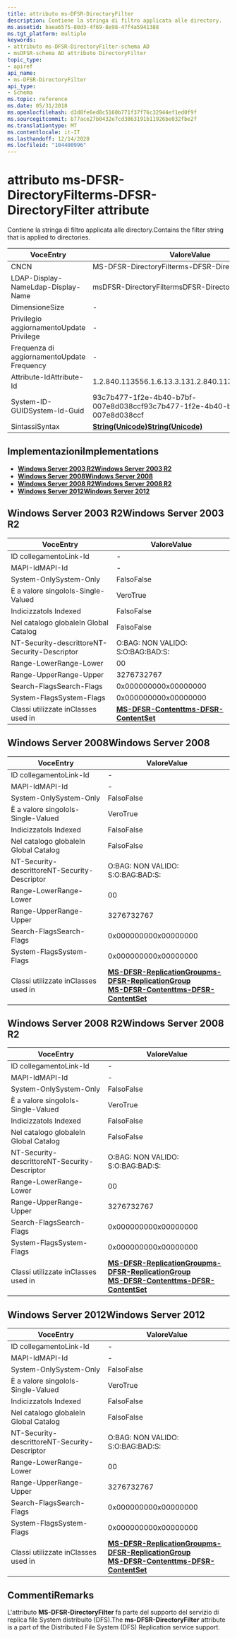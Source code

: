 ```yaml
---
title: attributo ms-DFSR-DirectoryFilter
description: Contiene la stringa di filtro applicata alle directory.
ms.assetid: baea6575-80d3-4f69-8e98-47f4a5941388
ms.tgt_platform: multiple
keywords:
- attributo ms-DFSR-DirectoryFilter-schema AD
- msDFSR-schema AD attributo DirectoryFilter
topic_type:
- apiref
api_name:
- ms-DFSR-DirectoryFilter
api_type:
- Schema
ms.topic: reference
ms.date: 05/31/2018
ms.openlocfilehash: d3d8fe6ed8c5160b771f37f76c32944ef1ed0f9f
ms.sourcegitcommit: b77ace27b0432e7cd3863191b11926be032fbe2f
ms.translationtype: MT
ms.contentlocale: it-IT
ms.lasthandoff: 12/14/2020
ms.locfileid: "104400996"
---
```

# <a name="ms-dfsr-directoryfilter-attribute"></a><span data-ttu-id="cdc44-105">attributo ms-DFSR-DirectoryFilter</span><span class="sxs-lookup"><span data-stu-id="cdc44-105">ms-DFSR-DirectoryFilter attribute</span></span>

<span data-ttu-id="cdc44-106">Contiene la stringa di filtro applicata alle directory.</span><span class="sxs-lookup"><span data-stu-id="cdc44-106">Contains the filter string that is applied to directories.</span></span>



| <span data-ttu-id="cdc44-107">Voce</span><span class="sxs-lookup"><span data-stu-id="cdc44-107">Entry</span></span> | <span data-ttu-id="cdc44-108">Valore</span><span class="sxs-lookup"><span data-stu-id="cdc44-108">Value</span></span> |
|-------------------|---------------------------------------------|
| <span data-ttu-id="cdc44-109">CN</span><span class="sxs-lookup"><span data-stu-id="cdc44-109">CN</span></span>                | <span data-ttu-id="cdc44-110">MS-DFSR-DirectoryFilter</span><span class="sxs-lookup"><span data-stu-id="cdc44-110">ms-DFSR-DirectoryFilter</span></span>                     |
| <span data-ttu-id="cdc44-111">LDAP-Display-Name</span><span class="sxs-lookup"><span data-stu-id="cdc44-111">Ldap-Display-Name</span></span> | <span data-ttu-id="cdc44-112">msDFSR-DirectoryFilter</span><span class="sxs-lookup"><span data-stu-id="cdc44-112">msDFSR-DirectoryFilter</span></span>                      |
| <span data-ttu-id="cdc44-113">Dimensione</span><span class="sxs-lookup"><span data-stu-id="cdc44-113">Size</span></span>              | \-                                          |
| <span data-ttu-id="cdc44-114">Privilegio aggiornamento</span><span class="sxs-lookup"><span data-stu-id="cdc44-114">Update Privilege</span></span>  | \-                                          |
| <span data-ttu-id="cdc44-115">Frequenza di aggiornamento</span><span class="sxs-lookup"><span data-stu-id="cdc44-115">Update Frequency</span></span>  | \-                                          |
| <span data-ttu-id="cdc44-116">Attribute-Id</span><span class="sxs-lookup"><span data-stu-id="cdc44-116">Attribute-Id</span></span>      | <span data-ttu-id="cdc44-117">1.2.840.113556.1.6.13.3.13</span><span class="sxs-lookup"><span data-stu-id="cdc44-117">1.2.840.113556.1.6.13.3.13</span></span>                  |
| <span data-ttu-id="cdc44-118">System-ID-GUID</span><span class="sxs-lookup"><span data-stu-id="cdc44-118">System-Id-Guid</span></span>    | <span data-ttu-id="cdc44-119">93c7b477-1f2e-4b40-b7bf-007e8d038ccf</span><span class="sxs-lookup"><span data-stu-id="cdc44-119">93c7b477-1f2e-4b40-b7bf-007e8d038ccf</span></span>        |
| <span data-ttu-id="cdc44-120">Sintassi</span><span class="sxs-lookup"><span data-stu-id="cdc44-120">Syntax</span></span>            | [<span data-ttu-id="cdc44-121">**String(Unicode)**</span><span class="sxs-lookup"><span data-stu-id="cdc44-121">**String(Unicode)**</span></span>](s-string-unicode.md) |



## <a name="implementations"></a><span data-ttu-id="cdc44-122">Implementazioni</span><span class="sxs-lookup"><span data-stu-id="cdc44-122">Implementations</span></span>

-   [<span data-ttu-id="cdc44-123">**Windows Server 2003 R2**</span><span class="sxs-lookup"><span data-stu-id="cdc44-123">**Windows Server 2003 R2**</span></span>](#windows-server-2003-r2)
-   [<span data-ttu-id="cdc44-124">**Windows Server 2008**</span><span class="sxs-lookup"><span data-stu-id="cdc44-124">**Windows Server 2008**</span></span>](#windows-server-2008)
-   [<span data-ttu-id="cdc44-125">**Windows Server 2008 R2**</span><span class="sxs-lookup"><span data-stu-id="cdc44-125">**Windows Server 2008 R2**</span></span>](#windows-server-2008-r2)
-   [<span data-ttu-id="cdc44-126">**Windows Server 2012**</span><span class="sxs-lookup"><span data-stu-id="cdc44-126">**Windows Server 2012**</span></span>](#windows-server-2012)

## <a name="windows-server-2003-r2"></a><span data-ttu-id="cdc44-127">Windows Server 2003 R2</span><span class="sxs-lookup"><span data-stu-id="cdc44-127">Windows Server 2003 R2</span></span>



| <span data-ttu-id="cdc44-128">Voce</span><span class="sxs-lookup"><span data-stu-id="cdc44-128">Entry</span></span> | <span data-ttu-id="cdc44-129">Valore</span><span class="sxs-lookup"><span data-stu-id="cdc44-129">Value</span></span> |
|------------------------|--------------------------------------------------------------|
| <span data-ttu-id="cdc44-130">ID collegamento</span><span class="sxs-lookup"><span data-stu-id="cdc44-130">Link-Id</span></span>                | \-                                                           |
| <span data-ttu-id="cdc44-131">MAPI-Id</span><span class="sxs-lookup"><span data-stu-id="cdc44-131">MAPI-Id</span></span>                | \-                                                           |
| <span data-ttu-id="cdc44-132">System-Only</span><span class="sxs-lookup"><span data-stu-id="cdc44-132">System-Only</span></span>            | <span data-ttu-id="cdc44-133">Falso</span><span class="sxs-lookup"><span data-stu-id="cdc44-133">False</span></span>                                                        |
| <span data-ttu-id="cdc44-134">È a valore singolo</span><span class="sxs-lookup"><span data-stu-id="cdc44-134">Is-Single-Valued</span></span>       | <span data-ttu-id="cdc44-135">Vero</span><span class="sxs-lookup"><span data-stu-id="cdc44-135">True</span></span>                                                         |
| <span data-ttu-id="cdc44-136">Indicizzato</span><span class="sxs-lookup"><span data-stu-id="cdc44-136">Is Indexed</span></span>             | <span data-ttu-id="cdc44-137">Falso</span><span class="sxs-lookup"><span data-stu-id="cdc44-137">False</span></span>                                                        |
| <span data-ttu-id="cdc44-138">Nel catalogo globale</span><span class="sxs-lookup"><span data-stu-id="cdc44-138">In Global Catalog</span></span>      | <span data-ttu-id="cdc44-139">Falso</span><span class="sxs-lookup"><span data-stu-id="cdc44-139">False</span></span>                                                        |
| <span data-ttu-id="cdc44-140">NT-Security-descrittore</span><span class="sxs-lookup"><span data-stu-id="cdc44-140">NT-Security-Descriptor</span></span> | <span data-ttu-id="cdc44-141">O:BAG: NON VALIDO: S:</span><span class="sxs-lookup"><span data-stu-id="cdc44-141">O:BAG:BAD:S:</span></span>                                                 |
| <span data-ttu-id="cdc44-142">Range-Lower</span><span class="sxs-lookup"><span data-stu-id="cdc44-142">Range-Lower</span></span>            | <span data-ttu-id="cdc44-143">0</span><span class="sxs-lookup"><span data-stu-id="cdc44-143">0</span></span>                                                            |
| <span data-ttu-id="cdc44-144">Range-Upper</span><span class="sxs-lookup"><span data-stu-id="cdc44-144">Range-Upper</span></span>            | <span data-ttu-id="cdc44-145">32767</span><span class="sxs-lookup"><span data-stu-id="cdc44-145">32767</span></span>                                                        |
| <span data-ttu-id="cdc44-146">Search-Flags</span><span class="sxs-lookup"><span data-stu-id="cdc44-146">Search-Flags</span></span>           | <span data-ttu-id="cdc44-147">0x00000000</span><span class="sxs-lookup"><span data-stu-id="cdc44-147">0x00000000</span></span>                                                   |
| <span data-ttu-id="cdc44-148">System-Flags</span><span class="sxs-lookup"><span data-stu-id="cdc44-148">System-Flags</span></span>           | <span data-ttu-id="cdc44-149">0x00000000</span><span class="sxs-lookup"><span data-stu-id="cdc44-149">0x00000000</span></span>                                                   |
| <span data-ttu-id="cdc44-150">Classi utilizzate in</span><span class="sxs-lookup"><span data-stu-id="cdc44-150">Classes used in</span></span>        | [<span data-ttu-id="cdc44-151">**MS-DFSR-Contentt**</span><span class="sxs-lookup"><span data-stu-id="cdc44-151">**ms-DFSR-ContentSet**</span></span>](c-msdfsr-contentset.md)<br/> |



## <a name="windows-server-2008"></a><span data-ttu-id="cdc44-152">Windows Server 2008</span><span class="sxs-lookup"><span data-stu-id="cdc44-152">Windows Server 2008</span></span>



| <span data-ttu-id="cdc44-153">Voce</span><span class="sxs-lookup"><span data-stu-id="cdc44-153">Entry</span></span> | <span data-ttu-id="cdc44-154">Valore</span><span class="sxs-lookup"><span data-stu-id="cdc44-154">Value</span></span> |
|------------------------|---------------------------------------------------------------------------------------------------------------------------------------|
| <span data-ttu-id="cdc44-155">ID collegamento</span><span class="sxs-lookup"><span data-stu-id="cdc44-155">Link-Id</span></span>                | \-                                                                                                                                    |
| <span data-ttu-id="cdc44-156">MAPI-Id</span><span class="sxs-lookup"><span data-stu-id="cdc44-156">MAPI-Id</span></span>                | \-                                                                                                                                    |
| <span data-ttu-id="cdc44-157">System-Only</span><span class="sxs-lookup"><span data-stu-id="cdc44-157">System-Only</span></span>            | <span data-ttu-id="cdc44-158">Falso</span><span class="sxs-lookup"><span data-stu-id="cdc44-158">False</span></span>                                                                                                                                 |
| <span data-ttu-id="cdc44-159">È a valore singolo</span><span class="sxs-lookup"><span data-stu-id="cdc44-159">Is-Single-Valued</span></span>       | <span data-ttu-id="cdc44-160">Vero</span><span class="sxs-lookup"><span data-stu-id="cdc44-160">True</span></span>                                                                                                                                  |
| <span data-ttu-id="cdc44-161">Indicizzato</span><span class="sxs-lookup"><span data-stu-id="cdc44-161">Is Indexed</span></span>             | <span data-ttu-id="cdc44-162">Falso</span><span class="sxs-lookup"><span data-stu-id="cdc44-162">False</span></span>                                                                                                                                 |
| <span data-ttu-id="cdc44-163">Nel catalogo globale</span><span class="sxs-lookup"><span data-stu-id="cdc44-163">In Global Catalog</span></span>      | <span data-ttu-id="cdc44-164">Falso</span><span class="sxs-lookup"><span data-stu-id="cdc44-164">False</span></span>                                                                                                                                 |
| <span data-ttu-id="cdc44-165">NT-Security-descrittore</span><span class="sxs-lookup"><span data-stu-id="cdc44-165">NT-Security-Descriptor</span></span> | <span data-ttu-id="cdc44-166">O:BAG: NON VALIDO: S:</span><span class="sxs-lookup"><span data-stu-id="cdc44-166">O:BAG:BAD:S:</span></span>                                                                                                                          |
| <span data-ttu-id="cdc44-167">Range-Lower</span><span class="sxs-lookup"><span data-stu-id="cdc44-167">Range-Lower</span></span>            | <span data-ttu-id="cdc44-168">0</span><span class="sxs-lookup"><span data-stu-id="cdc44-168">0</span></span>                                                                                                                                     |
| <span data-ttu-id="cdc44-169">Range-Upper</span><span class="sxs-lookup"><span data-stu-id="cdc44-169">Range-Upper</span></span>            | <span data-ttu-id="cdc44-170">32767</span><span class="sxs-lookup"><span data-stu-id="cdc44-170">32767</span></span>                                                                                                                                 |
| <span data-ttu-id="cdc44-171">Search-Flags</span><span class="sxs-lookup"><span data-stu-id="cdc44-171">Search-Flags</span></span>           | <span data-ttu-id="cdc44-172">0x00000000</span><span class="sxs-lookup"><span data-stu-id="cdc44-172">0x00000000</span></span>                                                                                                                            |
| <span data-ttu-id="cdc44-173">System-Flags</span><span class="sxs-lookup"><span data-stu-id="cdc44-173">System-Flags</span></span>           | <span data-ttu-id="cdc44-174">0x00000000</span><span class="sxs-lookup"><span data-stu-id="cdc44-174">0x00000000</span></span>                                                                                                                            |
| <span data-ttu-id="cdc44-175">Classi utilizzate in</span><span class="sxs-lookup"><span data-stu-id="cdc44-175">Classes used in</span></span>        | [<span data-ttu-id="cdc44-176">**MS-DFSR-ReplicationGroup**</span><span class="sxs-lookup"><span data-stu-id="cdc44-176">**ms-DFSR-ReplicationGroup**</span></span>](c-msdfsr-replicationgroup.md)<br/> [<span data-ttu-id="cdc44-177">**MS-DFSR-Contentt**</span><span class="sxs-lookup"><span data-stu-id="cdc44-177">**ms-DFSR-ContentSet**</span></span>](c-msdfsr-contentset.md)<br/> |



## <a name="windows-server-2008-r2"></a><span data-ttu-id="cdc44-178">Windows Server 2008 R2</span><span class="sxs-lookup"><span data-stu-id="cdc44-178">Windows Server 2008 R2</span></span>



| <span data-ttu-id="cdc44-179">Voce</span><span class="sxs-lookup"><span data-stu-id="cdc44-179">Entry</span></span> | <span data-ttu-id="cdc44-180">Valore</span><span class="sxs-lookup"><span data-stu-id="cdc44-180">Value</span></span> |
|------------------------|---------------------------------------------------------------------------------------------------------------------------------------|
| <span data-ttu-id="cdc44-181">ID collegamento</span><span class="sxs-lookup"><span data-stu-id="cdc44-181">Link-Id</span></span>                | \-                                                                                                                                    |
| <span data-ttu-id="cdc44-182">MAPI-Id</span><span class="sxs-lookup"><span data-stu-id="cdc44-182">MAPI-Id</span></span>                | \-                                                                                                                                    |
| <span data-ttu-id="cdc44-183">System-Only</span><span class="sxs-lookup"><span data-stu-id="cdc44-183">System-Only</span></span>            | <span data-ttu-id="cdc44-184">Falso</span><span class="sxs-lookup"><span data-stu-id="cdc44-184">False</span></span>                                                                                                                                 |
| <span data-ttu-id="cdc44-185">È a valore singolo</span><span class="sxs-lookup"><span data-stu-id="cdc44-185">Is-Single-Valued</span></span>       | <span data-ttu-id="cdc44-186">Vero</span><span class="sxs-lookup"><span data-stu-id="cdc44-186">True</span></span>                                                                                                                                  |
| <span data-ttu-id="cdc44-187">Indicizzato</span><span class="sxs-lookup"><span data-stu-id="cdc44-187">Is Indexed</span></span>             | <span data-ttu-id="cdc44-188">Falso</span><span class="sxs-lookup"><span data-stu-id="cdc44-188">False</span></span>                                                                                                                                 |
| <span data-ttu-id="cdc44-189">Nel catalogo globale</span><span class="sxs-lookup"><span data-stu-id="cdc44-189">In Global Catalog</span></span>      | <span data-ttu-id="cdc44-190">Falso</span><span class="sxs-lookup"><span data-stu-id="cdc44-190">False</span></span>                                                                                                                                 |
| <span data-ttu-id="cdc44-191">NT-Security-descrittore</span><span class="sxs-lookup"><span data-stu-id="cdc44-191">NT-Security-Descriptor</span></span> | <span data-ttu-id="cdc44-192">O:BAG: NON VALIDO: S:</span><span class="sxs-lookup"><span data-stu-id="cdc44-192">O:BAG:BAD:S:</span></span>                                                                                                                          |
| <span data-ttu-id="cdc44-193">Range-Lower</span><span class="sxs-lookup"><span data-stu-id="cdc44-193">Range-Lower</span></span>            | <span data-ttu-id="cdc44-194">0</span><span class="sxs-lookup"><span data-stu-id="cdc44-194">0</span></span>                                                                                                                                     |
| <span data-ttu-id="cdc44-195">Range-Upper</span><span class="sxs-lookup"><span data-stu-id="cdc44-195">Range-Upper</span></span>            | <span data-ttu-id="cdc44-196">32767</span><span class="sxs-lookup"><span data-stu-id="cdc44-196">32767</span></span>                                                                                                                                 |
| <span data-ttu-id="cdc44-197">Search-Flags</span><span class="sxs-lookup"><span data-stu-id="cdc44-197">Search-Flags</span></span>           | <span data-ttu-id="cdc44-198">0x00000000</span><span class="sxs-lookup"><span data-stu-id="cdc44-198">0x00000000</span></span>                                                                                                                            |
| <span data-ttu-id="cdc44-199">System-Flags</span><span class="sxs-lookup"><span data-stu-id="cdc44-199">System-Flags</span></span>           | <span data-ttu-id="cdc44-200">0x00000000</span><span class="sxs-lookup"><span data-stu-id="cdc44-200">0x00000000</span></span>                                                                                                                            |
| <span data-ttu-id="cdc44-201">Classi utilizzate in</span><span class="sxs-lookup"><span data-stu-id="cdc44-201">Classes used in</span></span>        | [<span data-ttu-id="cdc44-202">**MS-DFSR-ReplicationGroup**</span><span class="sxs-lookup"><span data-stu-id="cdc44-202">**ms-DFSR-ReplicationGroup**</span></span>](c-msdfsr-replicationgroup.md)<br/> [<span data-ttu-id="cdc44-203">**MS-DFSR-Contentt**</span><span class="sxs-lookup"><span data-stu-id="cdc44-203">**ms-DFSR-ContentSet**</span></span>](c-msdfsr-contentset.md)<br/> |



## <a name="windows-server-2012"></a><span data-ttu-id="cdc44-204">Windows Server 2012</span><span class="sxs-lookup"><span data-stu-id="cdc44-204">Windows Server 2012</span></span>



| <span data-ttu-id="cdc44-205">Voce</span><span class="sxs-lookup"><span data-stu-id="cdc44-205">Entry</span></span> | <span data-ttu-id="cdc44-206">Valore</span><span class="sxs-lookup"><span data-stu-id="cdc44-206">Value</span></span> |
|------------------------|---------------------------------------------------------------------------------------------------------------------------------------|
| <span data-ttu-id="cdc44-207">ID collegamento</span><span class="sxs-lookup"><span data-stu-id="cdc44-207">Link-Id</span></span>                | \-                                                                                                                                    |
| <span data-ttu-id="cdc44-208">MAPI-Id</span><span class="sxs-lookup"><span data-stu-id="cdc44-208">MAPI-Id</span></span>                | \-                                                                                                                                    |
| <span data-ttu-id="cdc44-209">System-Only</span><span class="sxs-lookup"><span data-stu-id="cdc44-209">System-Only</span></span>            | <span data-ttu-id="cdc44-210">Falso</span><span class="sxs-lookup"><span data-stu-id="cdc44-210">False</span></span>                                                                                                                                 |
| <span data-ttu-id="cdc44-211">È a valore singolo</span><span class="sxs-lookup"><span data-stu-id="cdc44-211">Is-Single-Valued</span></span>       | <span data-ttu-id="cdc44-212">Vero</span><span class="sxs-lookup"><span data-stu-id="cdc44-212">True</span></span>                                                                                                                                  |
| <span data-ttu-id="cdc44-213">Indicizzato</span><span class="sxs-lookup"><span data-stu-id="cdc44-213">Is Indexed</span></span>             | <span data-ttu-id="cdc44-214">Falso</span><span class="sxs-lookup"><span data-stu-id="cdc44-214">False</span></span>                                                                                                                                 |
| <span data-ttu-id="cdc44-215">Nel catalogo globale</span><span class="sxs-lookup"><span data-stu-id="cdc44-215">In Global Catalog</span></span>      | <span data-ttu-id="cdc44-216">Falso</span><span class="sxs-lookup"><span data-stu-id="cdc44-216">False</span></span>                                                                                                                                 |
| <span data-ttu-id="cdc44-217">NT-Security-descrittore</span><span class="sxs-lookup"><span data-stu-id="cdc44-217">NT-Security-Descriptor</span></span> | <span data-ttu-id="cdc44-218">O:BAG: NON VALIDO: S:</span><span class="sxs-lookup"><span data-stu-id="cdc44-218">O:BAG:BAD:S:</span></span>                                                                                                                          |
| <span data-ttu-id="cdc44-219">Range-Lower</span><span class="sxs-lookup"><span data-stu-id="cdc44-219">Range-Lower</span></span>            | <span data-ttu-id="cdc44-220">0</span><span class="sxs-lookup"><span data-stu-id="cdc44-220">0</span></span>                                                                                                                                     |
| <span data-ttu-id="cdc44-221">Range-Upper</span><span class="sxs-lookup"><span data-stu-id="cdc44-221">Range-Upper</span></span>            | <span data-ttu-id="cdc44-222">32767</span><span class="sxs-lookup"><span data-stu-id="cdc44-222">32767</span></span>                                                                                                                                 |
| <span data-ttu-id="cdc44-223">Search-Flags</span><span class="sxs-lookup"><span data-stu-id="cdc44-223">Search-Flags</span></span>           | <span data-ttu-id="cdc44-224">0x00000000</span><span class="sxs-lookup"><span data-stu-id="cdc44-224">0x00000000</span></span>                                                                                                                            |
| <span data-ttu-id="cdc44-225">System-Flags</span><span class="sxs-lookup"><span data-stu-id="cdc44-225">System-Flags</span></span>           | <span data-ttu-id="cdc44-226">0x00000000</span><span class="sxs-lookup"><span data-stu-id="cdc44-226">0x00000000</span></span>                                                                                                                            |
| <span data-ttu-id="cdc44-227">Classi utilizzate in</span><span class="sxs-lookup"><span data-stu-id="cdc44-227">Classes used in</span></span>        | [<span data-ttu-id="cdc44-228">**MS-DFSR-ReplicationGroup**</span><span class="sxs-lookup"><span data-stu-id="cdc44-228">**ms-DFSR-ReplicationGroup**</span></span>](c-msdfsr-replicationgroup.md)<br/> [<span data-ttu-id="cdc44-229">**MS-DFSR-Contentt**</span><span class="sxs-lookup"><span data-stu-id="cdc44-229">**ms-DFSR-ContentSet**</span></span>](c-msdfsr-contentset.md)<br/> |



## <a name="remarks"></a><span data-ttu-id="cdc44-230">Commenti</span><span class="sxs-lookup"><span data-stu-id="cdc44-230">Remarks</span></span>

<span data-ttu-id="cdc44-231">L'attributo **MS-DFSR-DirectoryFilter** fa parte del supporto del servizio di replica file System distribuito (DFS).</span><span class="sxs-lookup"><span data-stu-id="cdc44-231">The **ms-DFSR-DirectoryFilter** attribute is a part of the Distributed File System (DFS) Replication service support.</span></span>

 

 





